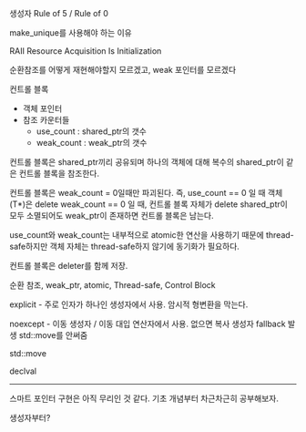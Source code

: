 생성자
Rule of 5 / Rule of 0 

make_unique를 사용해야 하는 이유

RAII Resource Acquisition Is Initialization

순환참조를 어떻게 재현해야할지 모르겠고, weak 포인터를 모르겠다


컨트롤 블록
- 객체 포인터
- 참조 카운터들
	- use_count : shared_ptr의 갯수
	- weak_count : weak_ptr의 갯수

컨트롤 블록은 shared_ptr끼리 공유되며
하나의 객체에 대해 복수의 shared_ptr이 같은 컨트롤 블록을 참조한다.

컨트롤 블록은 weak_count = 0일때만 파괴된다.
즉, use_count == 0 일 때 객체 (T*)은 delete
weak_count == 0 일 때, 컨트롤 블록 자체가 delete
shared_ptr이 모두 소멸되어도 weak_ptr이 존재하면 컨트롤 블록은 남는다.

use_count와 weak_count는 내부적으로 atomic한 연산을 사용하기 때문에 thread-safe하지만
객체 자체는 thread-safe하지 않기에 동기화가 필요하다.

컨트롤 블록은 deleter를 함께 저장.



순환 참조, weak_ptr, atomic, Thread-safe, Control Block

explicit - 주로 인자가 하나인 생성자에서 사용. 암시적 형변환을 막는다.

noexcept - 이동 생성자 / 이동 대입 연산자에서 사용. 없으면 복사 생성자 fallback 발생 std::move를 안써줌

std::move

declval


---

스마트 포인터 구현은 아직 무리인 것 같다.
기초 개념부터 차근차근히 공부해보자.

생성자부터?
